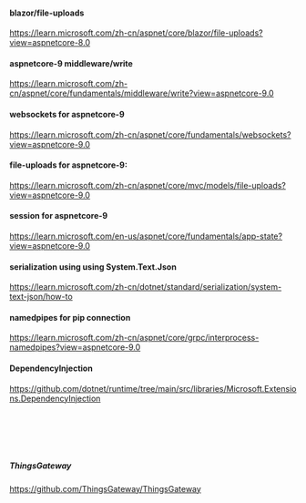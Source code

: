 


#### blazor/file-uploads
https://learn.microsoft.com/zh-cn/aspnet/core/blazor/file-uploads?view=aspnetcore-8.0


#### aspnetcore-9 middleware/write
https://learn.microsoft.com/zh-cn/aspnet/core/fundamentals/middleware/write?view=aspnetcore-9.0



#### websockets for aspnetcore-9
https://learn.microsoft.com/zh-cn/aspnet/core/fundamentals/websockets?view=aspnetcore-9.0



#### file-uploads for aspnetcore-9:
https://learn.microsoft.com/zh-cn/aspnet/core/mvc/models/file-uploads?view=aspnetcore-9.0 


#### session for aspnetcore-9
https://learn.microsoft.com/en-us/aspnet/core/fundamentals/app-state?view=aspnetcore-9.0

#### serialization using using System.Text.Json
https://learn.microsoft.com/zh-cn/dotnet/standard/serialization/system-text-json/how-to


#### namedpipes for pip connection
https://learn.microsoft.com/zh-cn/aspnet/core/grpc/interprocess-namedpipes?view=aspnetcore-9.0

#### DependencyInjection
https://github.com/dotnet/runtime/tree/main/src/libraries/Microsoft.Extensions.DependencyInjection

<br>
<br>
<br>
<br>

#####  ThingsGateway
https://github.com/ThingsGateway/ThingsGateway
<br>
<br>
<br>





